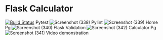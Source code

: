 # Flask Calculator
[![Build Status](https://app.travis-ci.com/aa358/calculate_example.svg?branch=main)](https://app.travis-ci.com/aa358/calculate_example)
Pytest
![Screenshot (338)](https://user-images.githubusercontent.com/66543971/146297809-8ba22085-b4b8-4344-88af-5ea1df3d651a.png)
Pylint
![Screenshot (339)](https://user-images.githubusercontent.com/66543971/146297842-952ff3f8-71a9-4274-ba47-3f2f45493905.png)
Home Pg
![Screenshot (340)](https://user-images.githubusercontent.com/66543971/146310991-27edee4c-4153-48b8-bce9-e3cac1bfc397.png)
Flask Validation
![Screenshot (342)](https://user-images.githubusercontent.com/66543971/146311021-d1421bfb-c964-4c84-8307-d56fed217982.png)
Calculator Pg
![Screenshot (341)](https://user-images.githubusercontent.com/66543971/146311034-24f12c07-041b-421f-be7e-1c9bcc111785.png)
Video demonstration
